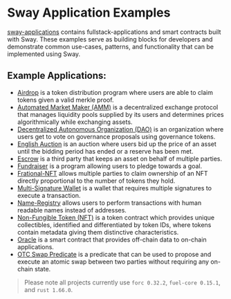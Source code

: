 # Sway Application Examples

[sway-applications](https://github.com/FuelLabs/sway-applications) contains fullstack-applications and smart contracts built with Sway. These examples serve as building blocks for developers and demonstrate common use-cases, patterns, and functionality that can be implemented using Sway.

## Example Applications:

* [Airdrop](https://github.com/FuelLabs/sway-applications/blob/master/airdrop) is a token distribution program where users are able to claim tokens given a valid merkle proof.
* [Automated Market Maker (AMM)](https://github.com/FuelLabs/sway-applications/blob/master/AMM) is a decentralized exchange protocol that manages liquidity pools supplied by its users and determines prices algorithmically while exchanging assets.
* [Decentralized Autonomous Organization (DAO)](https://github.com/FuelLabs/sway-applications/blob/master/DAO) is an organization where users get to vote on governance proposals using governance tokens.
* [English Auction](https://github.com/FuelLabs/sway-applications/blob/master/auctions/english-auction) is an auction where users bid up the price of an asset until the bidding period has ended or a reserve has been met.
* [Escrow](https://github.com/FuelLabs/sway-applications/blob/master/escrow) is a third party that keeps an asset on behalf of multiple parties.
* [Fundraiser](https://github.com/FuelLabs/sway-applications/blob/master/fundraiser) is a program allowing users to pledge towards a goal.
* [Frational-NFT](https://github.com/FuelLabs/sway-applications/blob/master/fractional-NFT) allows multiple parties to claim ownership of an NFT directly proportional to the number of tokens they hold.
* [Multi-Signature Wallet](https://github.com/FuelLabs/sway-applications/blob/master/multisig-wallet) is a wallet that requires multiple signatures to execute a transaction.
* [Name-Registry](https://github.com/FuelLabs/sway-applications/blob/master/name-registry) allows users to perform transactions with human readable names instead of addresses.
* [Non-Fungible Token (NFT)](https://github.com/FuelLabs/sway-applications/blob/master/NFT) is a token contract which provides unique collectibles, identified and differentiated by token IDs, where tokens contain metadata giving them distinctive characteristics.
* [Oracle](https://github.com/FuelLabs/sway-applications/blob/master/oracle) is a smart contract that provides off-chain data to on-chain applications.
* [OTC Swap Predicate](https://github.com/FuelLabs/sway-applications/blob/master/OTC-swap-predicate) is a predicate that can be used to propose and execute an atomic swap between two parties without requiring any on-chain state.

> Please note all projects currently use `forc 0.32.2`, `fuel-core 0.15.1`, and `rust 1.66.0`.
